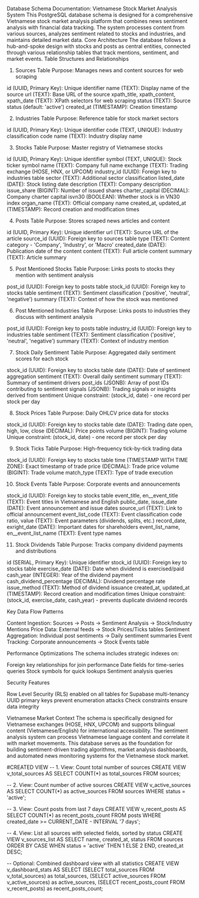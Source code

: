Database Schema Documentation: Vietnamese Stock Market Analysis System
This PostgreSQL database schema is designed for a comprehensive Vietnamese stock market analysis platform that combines news sentiment analysis with financial data tracking. The system processes content from various sources, analyzes sentiment related to stocks and industries, and maintains detailed market data.
Core Architecture
The database follows a hub-and-spoke design with stocks and posts as central entities, connected through various relationship tables that track mentions, sentiment, and market events.
Table Structures and Relationships
1. Sources Table
Purpose: Manages news and content sources for web scraping

id (UUID, Primary Key): Unique identifier
name (TEXT): Display name of the source
url (TEXT): Base URL of the source
xpath_title, xpath_content, xpath_date (TEXT): XPath selectors for web scraping
status (TEXT): Source status (default: 'active')
created_at (TIMESTAMP): Creation timestamp

2. Industries Table
Purpose: Reference table for stock market sectors

id (UUID, Primary Key): Unique identifier
code (TEXT, UNIQUE): Industry classification code
name (TEXT): Industry display name

3. Stocks Table
Purpose: Master registry of Vietnamese stocks

id (UUID, Primary Key): Unique identifier
symbol (TEXT, UNIQUE): Stock ticker symbol
name (TEXT): Company full name
exchange (TEXT): Trading exchange (HOSE, HNX, or UPCOM)
industry_id (UUID): Foreign key to industries table
sector (TEXT): Additional sector classification
listed_date (DATE): Stock listing date
description (TEXT): Company description
issue_share (BIGINT): Number of issued shares
charter_capital (DECIMAL): Company charter capital
isvn30 (BOOLEAN): Whether stock is in VN30 index
organ_name (TEXT): Official company name
created_at, updated_at (TIMESTAMP): Record creation and modification times

4. Posts Table
Purpose: Stores scraped news articles and content

id (UUID, Primary Key): Unique identifier
url (TEXT): Source URL of the article
source_id (UUID): Foreign key to sources table
type (TEXT): Content category - 'Company', 'Industry', or 'Macro'
created_date (DATE): Publication date of the content
content (TEXT): Full article content
summary (TEXT): Article summary

5. Post Mentioned Stocks Table
Purpose: Links posts to stocks they mention with sentiment analysis

post_id (UUID): Foreign key to posts table
stock_id (UUID): Foreign key to stocks table
sentiment (TEXT): Sentiment classification ('positive', 'neutral', 'negative')
summary (TEXT): Context of how the stock was mentioned

6. Post Mentioned Industries Table
Purpose: Links posts to industries they discuss with sentiment analysis

post_id (UUID): Foreign key to posts table
industry_id (UUID): Foreign key to industries table
sentiment (TEXT): Sentiment classification ('positive', 'neutral', 'negative')
summary (TEXT): Context of industry mention

7. Stock Daily Sentiment Table
Purpose: Aggregated daily sentiment scores for each stock

stock_id (UUID): Foreign key to stocks table
date (DATE): Date of sentiment aggregation
sentiment (TEXT): Overall daily sentiment
summary (TEXT): Summary of sentiment drivers
post_ids (JSONB): Array of post IDs contributing to sentiment
signals (JSONB): Trading signals or insights derived from sentiment
Unique constraint: (stock_id, date) - one record per stock per day

8. Stock Prices Table
Purpose: Daily OHLCV price data for stocks

stock_id (UUID): Foreign key to stocks table
date (DATE): Trading date
open, high, low, close (DECIMAL): Price points
volume (BIGINT): Trading volume
Unique constraint: (stock_id, date) - one record per stock per day

9. Stock Ticks Table
Purpose: High-frequency tick-by-tick trading data

stock_id (UUID): Foreign key to stocks table
time (TIMESTAMP WITH TIME ZONE): Exact timestamp of trade
price (DECIMAL): Trade price
volume (BIGINT): Trade volume
match_type (TEXT): Type of trade execution

10. Stock Events Table
Purpose: Corporate events and announcements

stock_id (UUID): Foreign key to stocks table
event_title, en__event_title (TEXT): Event titles in Vietnamese and English
public_date, issue_date (DATE): Event announcement and issue dates
source_url (TEXT): Link to official announcement
event_list_code (TEXT): Event classification code
ratio, value (TEXT): Event parameters (dividends, splits, etc.)
record_date, exright_date (DATE): Important dates for shareholders
event_list_name, en__event_list_name (TEXT): Event type names

11. Stock Dividends Table
Purpose: Tracks company dividend payments and distributions

id (SERIAL, Primary Key): Unique identifier
stock_id (UUID): Foreign key to stocks table
exercise_date (DATE): Date when dividend is exercised/paid
cash_year (INTEGER): Year of the dividend payment
cash_dividend_percentage (DECIMAL): Dividend percentage rate
issue_method (TEXT): Method of dividend issuance
created_at, updated_at (TIMESTAMP): Record creation and modification times
Unique constraint: (stock_id, exercise_date, cash_year) - prevents duplicate dividend records

Key Data Flow Patterns

Content Ingestion: Sources → Posts → Sentiment Analysis → Stock/Industry Mentions
Price Data: External feeds → Stock Prices/Ticks tables
Sentiment Aggregation: Individual post sentiments → Daily sentiment summaries
Event Tracking: Corporate announcements → Stock Events table

Performance Optimizations
The schema includes strategic indexes on:

Foreign key relationships for join performance
Date fields for time-series queries
Stock symbols for quick lookups
Sentiment analysis queries

Security Features

Row Level Security (RLS) enabled on all tables for Supabase multi-tenancy
UUID primary keys prevent enumeration attacks
Check constraints ensure data integrity

Vietnamese Market Context
The schema is specifically designed for Vietnamese exchanges (HOSE, HNX, UPCOM) and supports bilingual content (Vietnamese/English) for international accessibility. The sentiment analysis system can process Vietnamese language content and correlate it with market movements.
This database serves as the foundation for building sentiment-driven trading algorithms, market analysis dashboards, and automated news monitoring systems for the Vietnamese stock market.


#CREATED VIEW
-- 1. View: Count total number of sources
CREATE VIEW v_total_sources AS
SELECT COUNT(*) as total_sources
FROM sources;

-- 2. View: Count number of active sources
CREATE VIEW v_active_sources AS
SELECT COUNT(*) as active_sources
FROM sources
WHERE status = 'active';

-- 3. View: Count posts from last 7 days
CREATE VIEW v_recent_posts AS
SELECT COUNT(*) as recent_posts_count
FROM posts
WHERE created_date >= CURRENT_DATE - INTERVAL '7 days';

-- 4. View: List all sources with selected fields, sorted by status
CREATE VIEW v_sources_list AS
SELECT 
    name,
    created_at,
    status
FROM sources
ORDER BY 
    CASE 
        WHEN status = 'active' THEN 1 
        ELSE 2 
    END,
    created_at DESC;

-- Optional: Combined dashboard view with all statistics
CREATE VIEW v_dashboard_stats AS
SELECT 
    (SELECT total_sources FROM v_total_sources) as total_sources,
    (SELECT active_sources FROM v_active_sources) as active_sources,
    (SELECT recent_posts_count FROM v_recent_posts) as recent_posts_count;